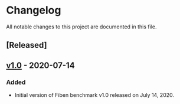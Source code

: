 # Changelog

All notable changes to this project are documented in this file.

## [Released]

## [v1.0] - 2020-07-14

### Added
- Initial version of Fiben benchmark v1.0 released on July 14, 2020.


[v1.0]: https://github.com/ibm/fiben-benchmark/releases/tag/v1.0
